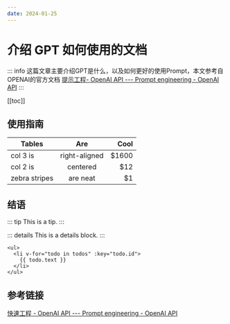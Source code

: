 ```yaml
---
date: 2024-01-25
---
```


# 介绍 GPT 如何使用的文档

::: info
这篇文章主要介绍GPT是什么，以及如何更好的使用Prompt，本文参考自OPENAI的官方文档  [提示工程- OpenAI API --- Prompt engineering - OpenAI API](https://platform.openai.com/docs/guides/prompt-engineering) 
:::

[[toc]]

## 使用指南

| Tables        |      Are      |  Cool |
| ------------- | :-----------: | ----: |
| col 3 is      | right-aligned | $1600 |
| col 2 is      |   centered    |   $12 |
| zebra stripes |   are neat    |    $1 |

## 结语

::: tip
This is a tip.
:::

::: details
This is a details block.
:::

```html{3}
<ul>
  <li v-for="todo in todos" :key="todo.id">
    {{ todo.text }}
  </li>
</ul>
```



## 参考链接

[快速工程 - OpenAI API --- Prompt engineering - OpenAI API](https://platform.openai.com/docs/guides/prompt-engineering)





